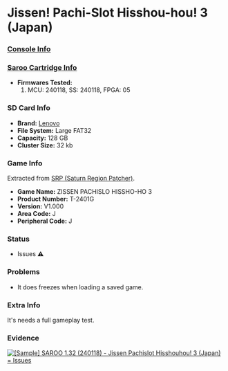 # Jissen! Pachi-Slot Hisshou-hou! 3 (Japan)

### [Console Info](../../../../Info/Consoles/VA13/README.md)

### [Saroo Cartridge Info](../../../../Info/Cartridges/RetroGameParadiseStore/1.32F/README.md)

- <b>Firmwares Tested:</b>
  1. MCU: 240118, SS: 240118, FPGA: 05

### SD Card Info

- <b>Brand:</b> [Lenovo](https://s.click.aliexpress.com/e/_DBowUFx)
- <b>File System:</b> Large FAT32
- <b>Capacity:</b> 128 GB
- <b>Cluster Size:</b> 32 kb

### Game Info

Extracted from [SRP (Saturn Region Patcher)](https://segaxtreme.net/resources/saturn-region-patcher.81/download).

- <b>Game Name:</b> ZISSEN PACHISLO HISSHO-HO 3
- <b>Product Number:</b> T-2401G
- <b>Version:</b> V1.000
- <b>Area Code:</b> J
- <b>Peripheral Code:</b> J

### Status

- Issues :warning:

### Problems

- It does freezes when loading a saved game.

### Extra Info

It's needs a full gameplay test.

### Evidence

[![[Sample] SAROO 1.32 (240118) - Jissen Pachislot Hisshouhou! 3 (Japan) = Issues](https://img.youtube.com/vi/7C-F6hQ0PXg/0.jpg)](https://www.youtube.com/watch?v=7C-F6hQ0PXg)
